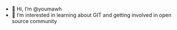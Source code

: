 - 👋 Hi, I’m @youmawh
- 👀 I’m interested in learning about GIT and getting involved in open source community

<!---
youmawh/youmawh is a ✨ special ✨ repository because its `README.md` (this file) appears on your GitHub profile.
You can click the Preview link to take a look at your changes.
--->
